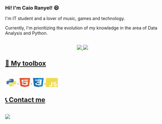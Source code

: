 ### Hi! I'm Caio Ranyel! 😄

I'm IT student and a lover of music, games and technology.

Currently, I'm prioritizing the evolution of my knowledge in the area of ​​Data Analysis and Python.

## 
<div align="center">
  <a href="https://github.com/gitranyel">
  <img height="180em" src="https://github-readme-stats.vercel.app/api?username=gitranyel&show_icons=true&theme=tokyonight&include_all_commits=true&count_private=true"/>
  <img height="180em" src="https://github-readme-stats.vercel.app/api/top-langs/?username=gitranyel&layout=compact&langs_count=7&theme=tokyonight"/>
</div>

## 🧰 My toolbox
<div style="display: inline_block"><br>
  <img align="center" alt="Ranyel-Python" height="30" width="40" src="https://raw.githubusercontent.com/devicons/devicon/master/icons/python/python-original.svg">
  <img align="center" alt="Caio-HTML" height="30" width="40" src="https://raw.githubusercontent.com/devicons/devicon/master/icons/html5/html5-original.svg">
  <img align="center" alt="Caio-CSS" height="30" width="40" src="https://raw.githubusercontent.com/devicons/devicon/master/icons/css3/css3-original.svg">
  <img align="center" alt="Caio-Js" height="30" width="40" src="https://raw.githubusercontent.com/devicons/devicon/master/icons/javascript/javascript-plain.svg">

## 📞 Contact me
<div style="display: inline_block"><br>
  <a href="https://www.linkedin.com/in/caioranyel/"><img src="https://cdn.jsdelivr.net/gh/devicons/devicon/icons/linkedin/linkedin-original.svg" width="35px"></a>
          
